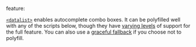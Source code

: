 feature: <datalist>
status: use
tags: polyfill gtie9 nomobile
kind: html
polyfillurls: [Relevant Dropdowns](https://css-tricks.com/relevant-dropdowns-polyfill-for-datalist/), [Webshims](https://afarkas.github.io/webshim/demos/), [jQuery Datalist Plugin](https://miketaylr.com/code/datalist.html)

[`<datalist>`](https://html.spec.whatwg.org/dev/form-elements.html#the-datalist-element) enables autocomplete combo boxes. It can be polyfilled well with any of the scripts below, though they have [varying levels](https://github.com/h5bp/html5please/issues/18) of support for the full feature. You can also use a [graceful fallback](http://adactio.com/journal/4272/) if you choose not to polyfill.
